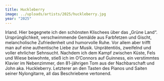 ```yaml
---
title: Huckleberry
image: ../uploads/artists/2025/huckleberry.jpg
year: "2025"
---
```

Irland. Hier begegnete ich den schönsten Klischees über das
„Grüne Land“. Ursprünglichkeit, verschwimmende Gemälde
aus Farbfetzen und Gischt, melancholische Zufriedenheit
und humorvolle Ruhe. Vor allem aber trifft man auf eine
authentische Liebe zur Musik. Unprätentiös, zweifelnd und
voller ehrlicher Sehnsucht. Nachdem ich dem Kampf zwischen
Küste, Fels und Wiese beiwohnte, stieß ich im O’Connors auf
Guinness, ein verstimmtes Klavier im Nebenzimmer, den
81-jährigen Tom aus der Nachbarschaft und John aka. Huckleberry.
Letzterer an den Tasten des Pianos und Saiten
seiner Nylongitarre, all das Beschriebene vertonend.
